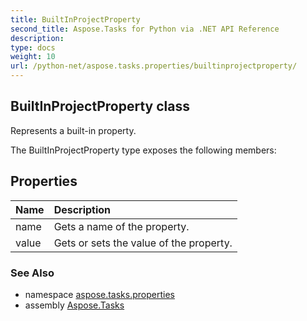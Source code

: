 ```yaml
---
title: BuiltInProjectProperty
second_title: Aspose.Tasks for Python via .NET API Reference
description: 
type: docs
weight: 10
url: /python-net/aspose.tasks.properties/builtinprojectproperty/
---
```


## BuiltInProjectProperty class

Represents a built-in property.

The BuiltInProjectProperty type exposes the following members:
## Properties
| Name | Description |
| :- | :- |
|name|Gets a name of the property.|
|value|Gets or sets the value of the property.|

### See Also

* namespace [aspose.tasks.properties](/tasks/python-net/aspose.tasks.properties/)
* assembly [Aspose.Tasks](/tasks/python-net/)

